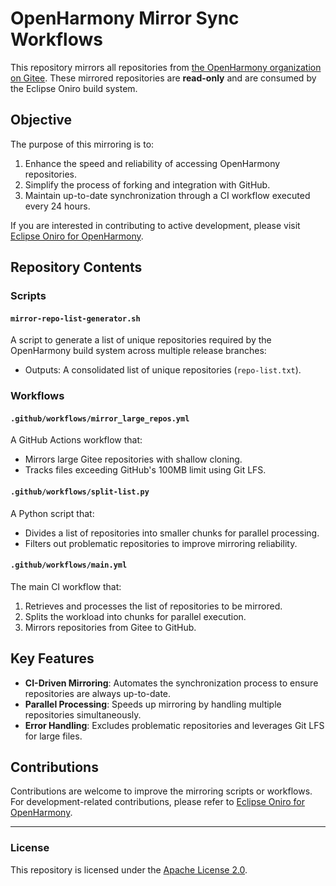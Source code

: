 # OpenHarmony Mirror Sync Workflows 

This repository mirrors all repositories from [the OpenHarmony organization on Gitee](https://gitee.com/openharmony/docs). These mirrored repositories are **read-only** and are consumed by the Eclipse Oniro build system.

## Objective

The purpose of this mirroring is to:
1. Enhance the speed and reliability of accessing OpenHarmony repositories.
2. Simplify the process of forking and integration with GitHub.
3. Maintain up-to-date synchronization through a CI workflow executed every 24 hours.

If you are interested in contributing to active development, please visit [Eclipse Oniro for OpenHarmony](https://github.com/eclipse-oniro4openharmony).

## Repository Contents

### Scripts

#### `mirror-repo-list-generator.sh`
A script to generate a list of unique repositories required by the OpenHarmony build system across multiple release branches:
- Outputs: A consolidated list of unique repositories (`repo-list.txt`).

### Workflows

#### `.github/workflows/mirror_large_repos.yml`
A GitHub Actions workflow that:
- Mirrors large Gitee repositories with shallow cloning.
- Tracks files exceeding GitHub's 100MB limit using Git LFS.

#### `.github/workflows/split-list.py`
A Python script that:
- Divides a list of repositories into smaller chunks for parallel processing.
- Filters out problematic repositories to improve mirroring reliability.

#### `.github/workflows/main.yml`
The main CI workflow that:
1. Retrieves and processes the list of repositories to be mirrored.
2. Splits the workload into chunks for parallel execution.
3. Mirrors repositories from Gitee to GitHub.

## Key Features

- **CI-Driven Mirroring**: Automates the synchronization process to ensure repositories are always up-to-date.
- **Parallel Processing**: Speeds up mirroring by handling multiple repositories simultaneously.
- **Error Handling**: Excludes problematic repositories and leverages Git LFS for large files.

## Contributions

Contributions are welcome to improve the mirroring scripts or workflows. For development-related contributions, please refer to [Eclipse Oniro for OpenHarmony](https://github.com/eclipse-oniro4openharmony).

---

### License

This repository is licensed under the [Apache License 2.0](LICENSE).
